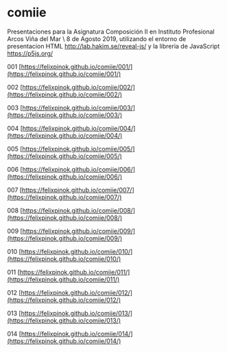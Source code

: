 # comiie
Presentaciones para la Asignatura Composición II en Instituto Profesional Arcos Viña del Mar \ 8 de Agosto 2019, utilizando el entorno de presentacion HTML http://lab.hakim.se/reveal-js/ y la libreria de JavaScript https://p5js.org/

001 [https://felixpinok.github.io/comiie/001/](https://felixpinok.github.io/comiie/001/)

002 [https://felixpinok.github.io/comiie/002/](https://felixpinok.github.io/comiie/002/)

003 [https://felixpinok.github.io/comiie/003/](https://felixpinok.github.io/comiie/003/)

004 [https://felixpinok.github.io/comiie/004/](https://felixpinok.github.io/comiie/004/)

005 [https://felixpinok.github.io/comiie/005/](https://felixpinok.github.io/comiie/005/)

006 [https://felixpinok.github.io/comiie/006/](https://felixpinok.github.io/comiie/006/)

007 [https://felixpinok.github.io/comiie/007/](https://felixpinok.github.io/comiie/007/)

008 [https://felixpinok.github.io/comiie/008/](https://felixpinok.github.io/comiie/008/)

009 [https://felixpinok.github.io/comiie/009/](https://felixpinok.github.io/comiie/009/)

010 [https://felixpinok.github.io/comiie/010/](https://felixpinok.github.io/comiie/010/)

011 [https://felixpinok.github.io/comiie/011/](https://felixpinok.github.io/comiie/011/)

012 [https://felixpinok.github.io/comiie/012/](https://felixpinok.github.io/comiie/012/)

013 [https://felixpinok.github.io/comiie/013/](https://felixpinok.github.io/comiie/013/)

014 [https://felixpinok.github.io/comiie/014/](https://felixpinok.github.io/comiie/014/)
